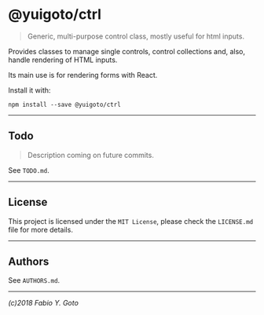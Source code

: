 @yuigoto/ctrl
=============

> Generic, multi-purpose control class, mostly useful for html inputs.

Provides classes to manage single controls, control collections and, also, handle rendering of HTML inputs.

Its main use is for rendering forms with React.

Install it with:

    npm install --save @yuigoto/ctrl

-----

Todo
----

> Description coming on future commits.

See `TODO.md`.

-----

License
-------

This project is licensed under the `MIT License`, please check the `LICENSE.md` file for more details.

-----

Authors
-------

See `AUTHORS.md`.

-----

_(c)2018 Fabio Y. Goto_
